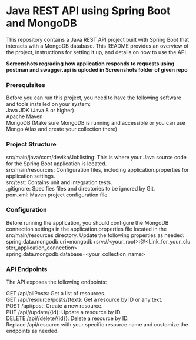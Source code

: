 # Java REST API using Spring Boot and MongoDB

This repository contains a Java REST API project built with Spring Boot that interacts with a MongoDB database. This README provides an overview of the project, instructions for setting it up, and details on how to use the API.<br>

**Screenshots regrading how application responds to requests using postman and swagger.api is uploded in Screenshots folder of given repo**<br>

### Prerequisites
Before you can run this project, you need to have the following software and tools installed on your system:<br>
Java JDK (Java 8 or higher)<br>
Apache Maven<br>
MongoDB (Make sure MongoDB is running and accessible or you can use Mongo Atlas and create your collection there)<br>

### Project Structure
src/main/java/com/devika/Joblisting: This is where your Java source code for the Spring Boot application is located.<br>
src/main/resources: Configuration files, including application.properties for application settings.<br>
src/test: Contains unit and integration tests.<br>
.gitignore: Specifies files and directories to be ignored by Git.<br>
pom.xml: Maven project configuration file.<br>

### Configuration
Before running the application, you should configure the MongoDB connection settings in the application.properties file located in the src/main/resources directory. Update the following properties as needed:<br>
spring.data.mongodb.uri=mongodb+srv://<your_root>:<password>@<Link_for_your_cluster_application_connection><br>
spring.data.mongodb.database=<your_collection_name><br>

### API Endpoints
The API exposes the following endpoints:

GET /api/allPosts: Get a list of resources.<br>
GET /api/resource/posts/{text}: Get a resource by ID or any text.<br>
POST /api/post: Create a new resource.<br>
PUT /api//update/{id}: Update a resource by ID.<br>
DELETE /api//delete/{id}}: Delete a resource by ID.<br>
Replace /api/resource with your specific resource name and customize the endpoints as needed.
